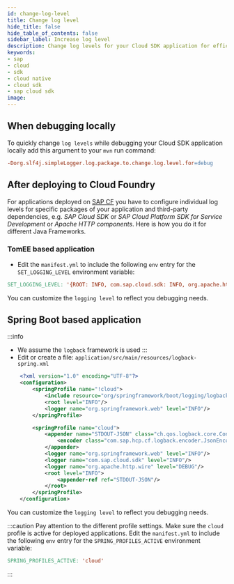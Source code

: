 ```yaml
---
id: change-log-level
title: Change log level
hide_title: false
hide_table_of_contents: false
sidebar_label: Increase log level
description: Change log levels for your Cloud SDK application for efficient debugging
keywords:
- sap
- cloud
- sdk
- cloud native
- cloud sdk
- sap cloud sdk
image:
---
```


## When debugging locally ##
To quickly change `log levels` while debugging your Cloud SDK application locally add this argument to your `mvn` run command:

```makefile
-Dorg.slf4j.simpleLogger.log.package.to.change.log.level.for=debug
```


## After deploying to Cloud Foundry ##

For applications deployed on [SAP CF](https://developers.sap.com/tutorials/cp-cf-fundamentals.html) you have to
configure individual log levels for specific packages of your application and third-party dependencies, e.g. _SAP Cloud
SDK_ or _SAP Cloud Platform SDK for Service Development_ or _Apache HTTP components_. Here is how you do it for different Java Frameworks.

### **TomEE** based application ###

- Edit the `manifest.yml` to include the following `env` entry for the `SET_LOGGING_LEVEL` environment variable:

```makefile
SET_LOGGING_LEVEL: '{ROOT: INFO, com.sap.cloud.sdk: INFO, org.apache.http.wire: DEBUG}'
```
You can customize the `logging level` to reflect you debugging needs.

## **Spring Boot** based application ##

:::info
- We assume the `logback` framework is used
:::
- Edit or create a file: `application/src/main/resources/logback-spring.xml`
```xml
    <?xml version="1.0" encoding="UTF-8"?>
    <configuration>
        <springProfile name="!cloud">
            <include resource="org/springframework/boot/logging/logback/base.xml"/>
            <root level="INFO"/>
            <logger name="org.springframework.web" level="INFO"/>
        </springProfile>

        <springProfile name="cloud">
            <appender name="STDOUT-JSON" class="ch.qos.logback.core.ConsoleAppender">
                <encoder class="com.sap.hcp.cf.logback.encoder.JsonEncoder"/>
            </appender>
            <logger name="org.springframework.web" level="INFO"/>
            <logger name="com.sap.cloud.sdk" level="INFO"/>
            <logger name="org.apache.http.wire" level="DEBUG"/>
            <root level="INFO">
                <appender-ref ref="STDOUT-JSON"/>
            </root>
        </springProfile>
    </configuration>
```
You can customize the `logging level` to reflect you debugging needs.

:::caution  Pay attention to the different profile settings.
Make sure the `cloud` profile is active for deployed applications. Edit the `manifest.yml` to include the following `env` entry for the `SPRING_PROFILES_ACTIVE` environment variable:
```makefile
SPRING_PROFILES_ACTIVE: 'cloud'
```
:::
